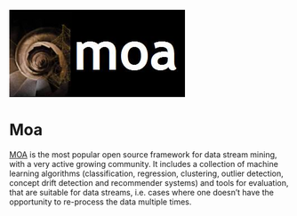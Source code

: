 ![Moa](../img/LogoMOA.jpg)
# Moa
[MOA](https://moa.cms.waikato.ac.nz/) is the most popular open source framework for data stream mining, with a very active growing community. It includes a collection of machine learning algorithms (classification, regression, clustering, outlier detection, concept drift detection and recommender systems) and tools for evaluation, that are suitable for data streams, i.e. cases where one doesn’t have the opportunity to re-process the data multiple times.
